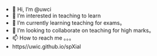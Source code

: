 - 👋 Hi, I’m @uwci
- 👀 I’m interested in teaching to learn
- 🌱 I’m currently learning teaching for exams。
- 💞️ I’m looking to collaborate on teaching for high marks。
- 📫 How to reach me 。。。
- https//uwic.github.io/spXial

<!---
uwci/uwci is a ✨ special ✨ repository because its `README.md` (this file) appears on your GitHub profile.
You can click the Preview link to take a look at your changes.
--->
